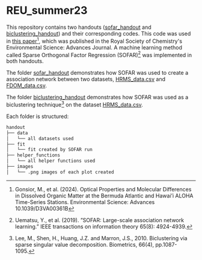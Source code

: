 # REU_summer23

This repository contains two handouts ([sofar_handout](https://github.com/graceguinan/REU_summer23/tree/main/sofar_handout) and [biclustering_handout](https://github.com/graceguinan/REU_summer23/tree/main/biclustering_handout)) and their corresponding codes.  This code was used in [this paper](https://pubs.rsc.org/en/content/articlelanding/2024/va/d3va00361b)[^1], which was published in the Royal Society of Chemistry's Environmental Science: Advances Journal.  A machine learning method called Sparse Orthogonal Factor Regression (SOFAR)[^2] was implemented in both handouts.

The folder [sofar_handout](https://github.com/graceguinan/REU_summer23/tree/main/sofar_handout) demonstrates how SOFAR was used to create a association network between two datasets, [HRMS_data.csv](https://github.com/graceguinan/REU_summer23/blob/main/sofar_handout/data/HRMS_data.csv) and [FDOM_data.csv](https://github.com/graceguinan/REU_summer23/blob/main/sofar_handout/data/FDOM_data.csv).  

The folder [biclustering_handout](https://github.com/graceguinan/REU_summer23/tree/main/biclustering_handout) demonstrates how SOFAR was used as a biclustering technique[^3] on the dataset [HRMS_data.csv](https://github.com/graceguinan/REU_summer23/blob/main/biclustering_handout/data/HRMS_data.csv).

Each folder is structured:

```bash
handout
├── data
│   └── all datasets used 
├── fit
│   └── fit created by SOFAR run 
├── helper_functions
│   └── all helper functions used 
├── images
│   └── .png images of each plot created  
```




[^1]: Gonsior, M., et al. (2024). Optical Properties and Molecular Differences in Dissolved Organic Matter at the Bermuda Atlantic and Hawai’i ALOHA Time-Series Stations. Environmental Science: Advances 10.1039/D3VA00361B
[^2]: Uematsu, Y., et al. (2019). ”SOFAR: Large-scale association network learning.” IEEE
transactions on information theory 65(8): 4924-4939.
[^3]: Lee, M., Shen, H., Huang, J.Z. and Marron, J.S., 2010. Biclustering via sparse singular
value decomposition. Biometrics, 66(4), pp.1087-1095.

